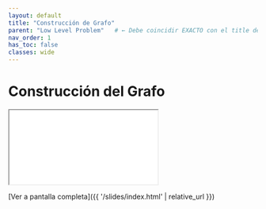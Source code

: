 ```yaml
---
layout: default
title: "Construcción de Grafo"
parent: "Low Level Problem"   # ← Debe coincidir EXACTO con el title del padre
nav_order: 1
has_toc: false
classes: wide
---
```


# Construcción del Grafo

<div class="embed-16x9">
  <iframe
    src="{{ '/slides/index.html' | relative_url }}"
    allowfullscreen
    loading="lazy">
  </iframe>
</div>

<style>
.embed{ max-width: 1200px; margin: 0 auto; } /* céntralo y dale tope de ancho */
.embed iframe{
  width: 100%;
  height: 80vh;   /* ocupa 80% del alto de la ventana → se ve más grande */
  border: 0;
}
@media (max-width: 768px){
  .embed iframe{ height: 60vh; } /* un poco menos en móvil */
}
</style>

[Ver a pantalla completa]({{ '/slides/index.html' | relative_url }})